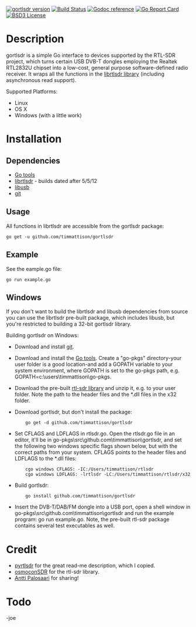[![gortlsdr version](https://img.shields.io/github/tag/timmattison/gortlsdr.svg?style=flat&label=gortlsdr)](https://github.com/timmattison/gortlsdr/releases)
[![Build Status](http://circleci-badges-max.herokuapp.com/img/timmattison/gortlsdr/master?token=:circle-ci-token)](https://circleci.com/gh/timmattison/gortlsdr/tree/master)
[![Godoc reference](https://godoc.org/github.com/timmattison/gortlsdr?status.svg)](https://godoc.org/github.com/timmattison/gortlsdr)
[![Go Report Card](http://goreportcard.com/badge/timmattison/gortlsdr)](http://goreportcard.com/report/timmattison/gortlsdr)
[![BSD3 License](http://img.shields.io/badge/license-BSD3-brightgreen.svg)](https://tldrlegal.com/license/bsd-3-clause-license-%28revised%29)

# Description

gortlsdr is a simple Go interface to devices supported by the RTL-SDR project, which turns certain USB DVB-T dongles
employing the Realtek RTL2832U chipset into a low-cost, general purpose software-defined radio receiver. It wraps all
the functions in the [librtlsdr library](http://sdr.osmocom.org/trac/wiki/rtl-sdr) (including asynchronous read support).

Supported Platforms:
* Linux
* OS X
* Windows (with a little work)


# Installation

## Dependencies
* [Go tools](https://golang.org)
* [librtlsdr](http://sdr.osmocom.org/trac/wiki/rtl-sdr) - builds dated after 5/5/12
* [libusb](https://www.libusb.org)
* [git](https://git-scm.com)


## Usage
All functions in librtlsdr are accessible from the gortlsdr package:

    go get -u github.com/timmattison/gortlsdr

## Example
See the eample.go file:

    go run example.go

## Windows
If you don't want to build the librtlsdr and libusb dependencies from source you can use the librtlsdr pre-built package,
which includes libusb, but you're restricted to building a 32-bit gortlsdr library.

Building gortlsdr on Windows:
* Download and install [git](http://git-scm.com).
* Download and install the [Go tools](https://code.google.com/p/go/downloads/list?q=OpSys-Windows+Type%3DInstaller).
  Create a "go-pkgs" directory-your user folder is a good location-and add a GOPATH variable to your system environment, where
  GOPATH is set to the go-pkgs path, e.g. GOPATH=c:\users\timmattison\go-pkgs.
* Download the pre-built [rtl-sdr library](http://sdr.osmocom.org/trac/attachment/wiki/rtl-sdr/RelWithDebInfo.zip) and unzip
  it, e.g. to your user folder. Note the path to the header files and the *.dll files in the x32 folder.
* Download gortlsdr, but don't install the package:

          go get -d github.com/timmattison/gortlsdr

* Set CFLAGS and LDFLAGS in rtlsdr.go. Open the rtlsdr.go file in an editor, it'll be in go-pkgs\src\github.com\timmattison\gortlsdr,
  and set the following two windows specific flags shown below, but with the correct paths from your system. CFLAGS points to
  the header files and LDFLAGS to the *.dll files:

          cgo windows CFLAGS: -IC:/Users/timmattison/rtlsdr
          cgo windows LDFLAGS: -lrtlsdr -LC:/Users/timmattison/rtlsdr/x32

* Build gortlsdr:

          go install github.com/timmattison/gortlsdr

* Insert the DVB-T/DAB/FM dongle into a USB port, open a shell window in go-pkgs\src\github.com\timmattison\gortlsdr and run
  the example program: go run example.go. Note, the pre-built rtl-sdr package contains several test executables as well.


# Credit
* [pyrtlsdr](https://github.com/roger-/pyrtlsdr) for the great read-me description, which I copied.
* [osmoconSDR](http://sdr.osmocom.org/trac/wiki/rtl-sdr) for the rtl-sdr library.
* [Antti Palosaari](http://thread.gmane.org/gmane.linux.drivers.video-input-infrastructure/44461/focus=44461) for sharing!

# Todo

-joe
